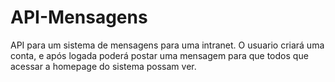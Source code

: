 # API-Mensagens
API para um sistema de mensagens para uma intranet. O usuario criará uma conta, e após logada poderá postar uma mensagem para que todos que acessar a homepage do sistema possam ver.
